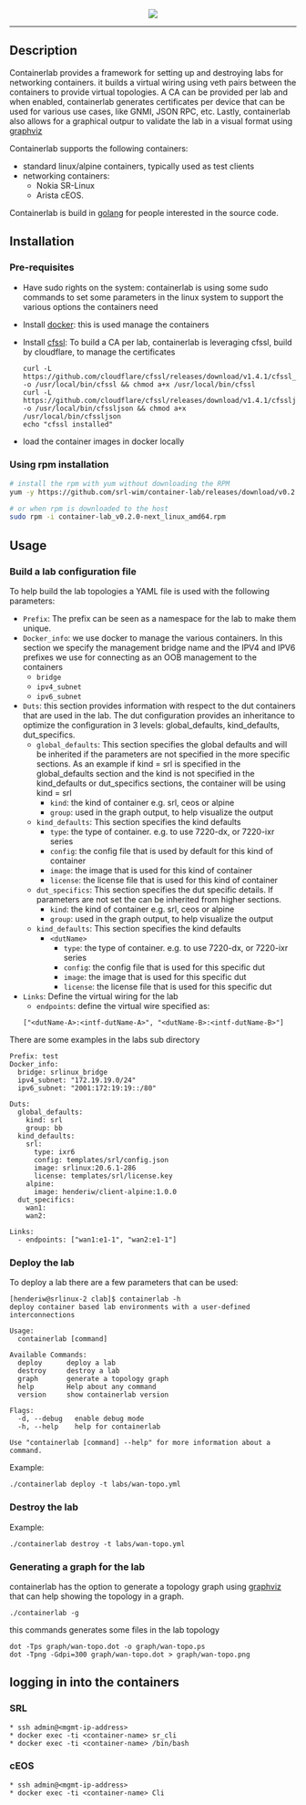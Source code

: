 <p align=center><img src=https://gitlab.com/rdodin/pics/-/wikis/uploads/18b84497134ee39510d9daa6bc6712ad/containerlab_export.svg?sanitize=true/></p>

---

## Description

Containerlab provides a framework for setting up and destroying labs for networking containers. it builds a virtual wiring using veth pairs between the containers to provide virtual topologies. A CA can be provided per lab and when enabled, containerlab generates certificates per device that can be used for various use cases, like GNMI, JSON RPC, etc. Lastly, containerlab also allows for a graphical outpur to validate the lab in a visual format using [graphviz](https://graphviz.org)

Containerlab supports the following containers:

* standard linux/alpine containers, typically used as test clients
* networking containers:
	* Nokia SR-Linux
	* Arista cEOS.

Containerlab is build in [golang](https://golang.org) for people interested in the source code.

## Installation

### Pre-requisites

* Have sudo rights on the system: containerlab is using some sudo commands to set some parameters in the linux system to support the various options the containers need
* Install [docker](https://www.docker.com): this is used manage the containers
* Install [cfssl](https://cfssl.org): To build a CA per lab, containerlab is leveraging cfssl, build by cloudflare,  to manage the certificates

    ```
    curl -L https://github.com/cloudflare/cfssl/releases/download/v1.4.1/cfssl_1.4.1_linux_amd64 -o /usr/local/bin/cfssl && chmod a+x /usr/local/bin/cfssl
    curl -L https://github.com/cloudflare/cfssl/releases/download/v1.4.1/cfssljson_1.4.1_linux_amd64 -o /usr/local/bin/cfssljson && chmod a+x
    /usr/local/bin/cfssljson
    echo "cfssl installed"
    ```
* load the container images in docker locally

### Using rpm installation

```bash
# install the rpm with yum without downloading the RPM
yum -y https://github.com/srl-wim/container-lab/releases/download/v0.2.0/container-lab_0.2.0_linux_amd64.rpm

# or when rpm is downloaded to the host
sudo rpm -i container-lab_v0.2.0-next_linux_amd64.rpm
```

## Usage

### Build a lab configuration file

To help build the lab topologies a YAML file is used with the following parameters:

* `Prefix`: The prefix can be seen as a namespace for the lab to make them unique.
* `Docker_info`: we use docker to manage the various containers. In this section we specify the management bridge name and the IPV4 and IPV6 prefixes we use for connecting as an OOB management to the containers
	* `bridge`
	* `ipv4_subnet`
	* `ipv6_subnet`
* `Duts`: this section provides information with respect to the dut containers that are used in the lab. The dut configuration provides an inheritance to optimize the configuration in 3 levels: global_defaults, kind_defaults, dut_specifics.
	*  	`global_defaults`: This section specifies the global defaults and will be inherited if the parameters are not specified in the more specific sections. As an example if kind = srl is specified in the global_defaults section and the kind is not specified in the kind_defaults or dut_specifics sections, the container will be using kind = srl
		* `kind`: the kind of container e.g. srl, ceos or alpine
		* `group`: used in the graph output, to help visualize the output
	* `kind_defaults`: This section specifies the kind defaults
		* `type`: the type of container. e.g. to use 7220-dx, or 7220-ixr series
		* `config`: the config file that is used by default for this kind of container
		* `image`: the image that is used for this kind of container
		* `license`: the license file that is used for this kind of container
	* `dut_specifics`: This section specifies the dut specific details. If parameters are not set the can be inherited from higher sections.
		* 	`kind`: the kind of container e.g. srl, ceos or alpine
		*  `group`: used in the graph output, to help visualize the output
	* `kind_defaults`: This section specifies the kind defaults
		* `<dutName>`
			* `type`: the type of container. e.g. to use 7220-dx, or 7220-ixr series
			* `config`: the config file that is used for this specific dut
			* `image`: the image that is used for this specific dut
			* `license`: the license file that is used for this specific dut
* `Links`: Define the virtual wiring for the lab
	* `endpoints`: define the virtual wire specified as: 
	```
	["<dutName-A>:<intf-dutName-A>", "<dutName-B>:<intf-dutName-B>"]
	```

There are some examples in the labs sub directory

```
Prefix: test
Docker_info: 
  bridge: srlinux_bridge
  ipv4_subnet: "172.19.19.0/24"
  ipv6_subnet: "2001:172:19:19::/80"

Duts:
  global_defaults:
    kind: srl
    group: bb
  kind_defaults:
    srl:
      type: ixr6
      config: templates/srl/config.json
      image: srlinux:20.6.1-286
      license: templates/srl/license.key
    alpine:
      image: henderiw/client-alpine:1.0.0
  dut_specifics:
    wan1: 
    wan2: 

Links:
  - endpoints: ["wan1:e1-1", "wan2:e1-1"]
```

### Deploy the lab

To deploy a lab there are a few parameters that can be used:

```
[henderiw@srlinux-2 clab]$ containerlab -h
deploy container based lab environments with a user-defined interconnections

Usage:
  containerlab [command]

Available Commands:
  deploy      deploy a lab
  destroy     destroy a lab
  graph       generate a topology graph
  help        Help about any command
  version     show containerlab version

Flags:
  -d, --debug   enable debug mode
  -h, --help    help for containerlab

Use "containerlab [command] --help" for more information about a command.
```

Example:

```
./containerlab deploy -t labs/wan-topo.yml 
```

### Destroy the lab

Example:

```
./containerlab destroy -t labs/wan-topo.yml
```

### Generating a graph for the lab

containerlab has the option to generate a topology graph using [graphviz](https://graphviz.org) that can help showing the topology in a graph.

```
./containerlab -g
```

this commands generates some files in the lab topology

```
dot -Tps graph/wan-topo.dot -o graph/wan-topo.ps
dot -Tpng -Gdpi=300 graph/wan-topo.dot > graph/wan-topo.png
```

## logging in into the containers

### SRL

```
* ssh admin@<mgmt-ip-address>
* docker exec -ti <container-name> sr_cli
* docker exec -ti <container-name> /bin/bash
```
### cEOS

```
* ssh admin@<mgmt-ip-address>
* docker exec -ti <container-name> Cli
```
